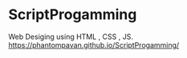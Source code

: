 # ScriptProgamming
Web Desiging using HTML , CSS , JS.
https://phantompavan.github.io/ScriptProgamming/
